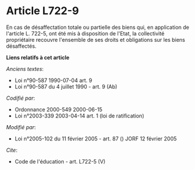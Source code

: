 # Article L722-9

En cas de désaffectation totale ou partielle des biens qui, en application de l'article L. 722-5, ont été mis à disposition
de l'Etat, la collectivité propriétaire recouvre l'ensemble de ses droits et obligations sur les biens désaffectés.

**Liens relatifs à cet article**

_Anciens textes_:

  - Loi n°90-587 1990-07-04 art. 9
  - Loi n°90-587 du 4 juillet 1990 - art. 9 (Ab)

_Codifié par_:

  - Ordonnance 2000-549 2000-06-15
  - Loi n°2003-339 2003-04-14 art. 1 (loi de ratification)

_Modifié par_:

  - Loi n°2005-102 du 11 février 2005 - art. 87 () JORF 12 février 2005

_Cite_:

  - Code de l'éducation - art. L722-5 (V)
